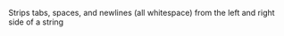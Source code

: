 Strips tabs, spaces, and newlines (all whitespace) from the left and right side of a string

<rv-example-tabs class="pt-3" handle="replace-first-formatter">
<template type="single-html-file">
<div rv-text="'I am true' | boolean"></div>
<div rv-text="'' | boolean"></div>
<div rv-text="1 | boolean"></div>
<div rv-text="0 | boolean"></div>
<div rv-text="true | boolean"></div>
<div rv-text="false | boolean"></div>
</template>
</rv-example-tabs>